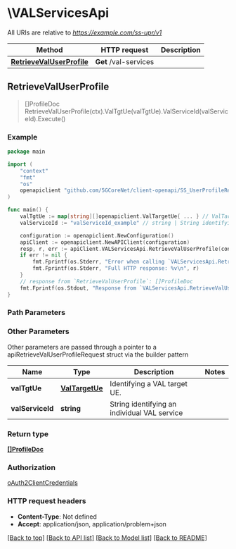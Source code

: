 # \VALServicesApi

All URIs are relative to *https://example.com/ss-upr/v1*

Method | HTTP request | Description
------------- | ------------- | -------------
[**RetrieveValUserProfile**](VALServicesApi.md#RetrieveValUserProfile) | **Get** /val-services | 



## RetrieveValUserProfile

> []ProfileDoc RetrieveValUserProfile(ctx).ValTgtUe(valTgtUe).ValServiceId(valServiceId).Execute()





### Example

```go
package main

import (
    "context"
    "fmt"
    "os"
    openapiclient "github.com/5GCoreNet/client-openapi/SS_UserProfileRetrieval"
)

func main() {
    valTgtUe := map[string][]openapiclient.ValTargetUe{ ... } // ValTargetUe | Identifying a VAL target UE.
    valServiceId := "valServiceId_example" // string | String identifying an individual VAL service (optional)

    configuration := openapiclient.NewConfiguration()
    apiClient := openapiclient.NewAPIClient(configuration)
    resp, r, err := apiClient.VALServicesApi.RetrieveValUserProfile(context.Background()).ValTgtUe(valTgtUe).ValServiceId(valServiceId).Execute()
    if err != nil {
        fmt.Fprintf(os.Stderr, "Error when calling `VALServicesApi.RetrieveValUserProfile``: %v\n", err)
        fmt.Fprintf(os.Stderr, "Full HTTP response: %v\n", r)
    }
    // response from `RetrieveValUserProfile`: []ProfileDoc
    fmt.Fprintf(os.Stdout, "Response from `VALServicesApi.RetrieveValUserProfile`: %v\n", resp)
}
```

### Path Parameters



### Other Parameters

Other parameters are passed through a pointer to a apiRetrieveValUserProfileRequest struct via the builder pattern


Name | Type | Description  | Notes
------------- | ------------- | ------------- | -------------
 **valTgtUe** | [**ValTargetUe**](ValTargetUe.md) | Identifying a VAL target UE. | 
 **valServiceId** | **string** | String identifying an individual VAL service | 

### Return type

[**[]ProfileDoc**](ProfileDoc.md)

### Authorization

[oAuth2ClientCredentials](../README.md#oAuth2ClientCredentials)

### HTTP request headers

- **Content-Type**: Not defined
- **Accept**: application/json, application/problem+json

[[Back to top]](#) [[Back to API list]](../README.md#documentation-for-api-endpoints)
[[Back to Model list]](../README.md#documentation-for-models)
[[Back to README]](../README.md)

